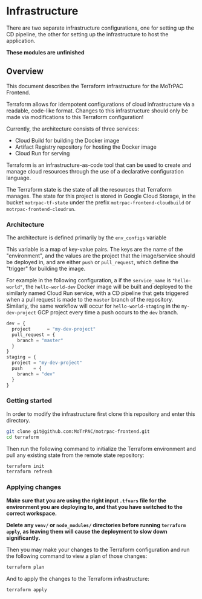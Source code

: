 # Infrastructure

There are two separate infrastructure configurations, one for setting up the CD pipeline, the other for setting up the
infrastructure to host the application.

**These modules are unfinished**

## Overview

This document describes the Terraform infrastructure for the MoTrPAC Frontend.

Terraform allows for idempotent configurations of cloud infrastructure via a readable, code-like format. Changes to this
infrastructure should only be made via modifications to this Terraform configuration!

Currently, the architecture consists of three services:

* Cloud Build for building the Docker image
* Artifact Registry repository for hosting the Docker image
* Cloud Run for serving

Terraform is an infrastructure-as-code tool that can be used to create and manage cloud resources through the use of a
declarative configuration language.

The Terraform state is the state of all the resources that Terraform manages. The state for this project is stored in
Google Cloud Storage, in the bucket `motrpac-tf-state` under the prefix `motrpac-frontend-cloudbuild`
or `motrpac-frontend-cloudrun`.

### Architecture

The architecture is defined primarily by the `env_configs` variable

This variable is a map of key-value pairs. The keys are the name of the "environment", and the values are the project
that the image/service should be deployed in, and are either `push` or `pull_request`, which define the "trigger" for
building the image.

For example in the following configuration, a if the `service_name` is `"hello-world"`, the `hello-world-dev` Docker image
will be built and deployed to the similarly named Cloud Run service, with a CD pipeline that gets triggered when a pull
request is made to the `master` branch of the repository. Similarly, the same workflow will occur
for `hello-world-staging`  in the `my-dev-project` GCP project every time a push occurs to the `dev` branch.

```terraform
dev = {
  project      = "my-dev-project"
  pull_request = {
    branch = "master"
  }
}
staging = {
  project = "my-dev-project"
  push    = {
    branch = "dev"
  }
}
```

### Getting started

In order to modify the infrastructure first clone this repository and enter this directory.

```bash
git clone git@github.com:MoTrPAC/motrpac-frontend.git
cd terraform
```

Then run the following command to initialize the Terraform environment and pull any existing state from the remote state
repository:

```bash
terraform init
terraform refresh
```

### Applying changes

**Make sure that you are using the right input `.tfvars` file for the environment you are deploying to, and that you
have switched to the correct workspace.**

**Delete any `venv/` or `node_modules/` directories before running `terraform apply`, as leaving them will cause
the deployment to slow down significantly.**

Then you may make your changes to the Terraform configuration and run the following command to view a plan of those
changes:

```bash
terraform plan
```

And to apply the changes to the Terraform infrastructure:

```bash
terraform apply
```
